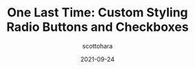 ---
author: scottohara
date: 2021-09-24
tags:
  - css
  - forms
  - accessibility
target_url: https://www.scottohara.me/blog/2021/09/24/custom-radio-checkbox-again.html
title: "One Last Time: Custom Styling Radio Buttons and Checkboxes"
---